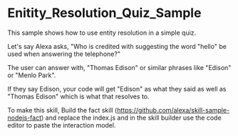 # Enitity_Resolution_Quiz_Sample
This sample shows how to use entity resolution in a simple quiz.

Let's say Alexa asks, "Who is credited with suggesting the word "hello" be used when answering the telephone?"

The user can answer with, "Thomas Edison" or similar phrases like "Edison" or "Menlo Park".

If they say Edison, your code will get "Edison" as what they said as well as "Thomas Edison" which is what that resolves to.

To make this skill,
Build the fact skill (https://github.com/alexa/skill-sample-nodejs-fact) and replace the index.js and in the skill builder use the code editor to paste the interaction model.
